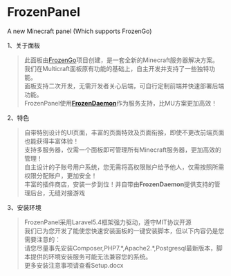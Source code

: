 # FrozenPanel
A new Minecraft panel (Which supports FrozenGo)

1、关于面板
>此面板由<a href="https://github.com/Rubiginosu/frozen-go">FrozenGo</a>项目创建，是一套全新的Minecraft服务器解决方案。<br />
>我们在Multicraft面板原有功能的基础上，自主开发并支持了一些独特功能。<br />
>面板支持二次开发，无需开发者关心后端，可自行定制前端并快速部署后端功能。<br />
>FrozenPanel使用<strong><a href="https://github.com/Rubiginosu/FrozenDaemon">FrozenDaemon</a></strong>作为服务支持，比MU方案更加高效！<br />

2、特色
>自带特别设计的UI页面，丰富的页面特效及页面衔接，即使不更改前端页面也能获得丰富体验！<br />
>支持多服务器，仅需一个面板即可管理所有Minecraft服务器，更加高效的管理！<br />
>自主设计的子账号用户系统，您无需将高权限账户给予他人，仅需按照所需权限分配账户，更加安全！<br />
>丰富的插件商店，安装一步到位！并自带由<strong>FrozenDaemon</strong>提供支持的管理后台，无缝对接游戏<br/>

3、安装环境
>FrozenPanel采用Laravel5.4框架强力驱动，遵守MIT协议开源<br />
>我们已为您开发了能使您快速安装面板的一键安装脚本，但以下内容仍是您需要注意的：<br />
>请您尽量事先安装Composer,PHP7.\*,Apache2.\*,Postgresql最新版本，脚本提供的环境安装服务可能无法兼容您的系统。<br />
>更多安装注意事项请查看Setup.docx<br />
